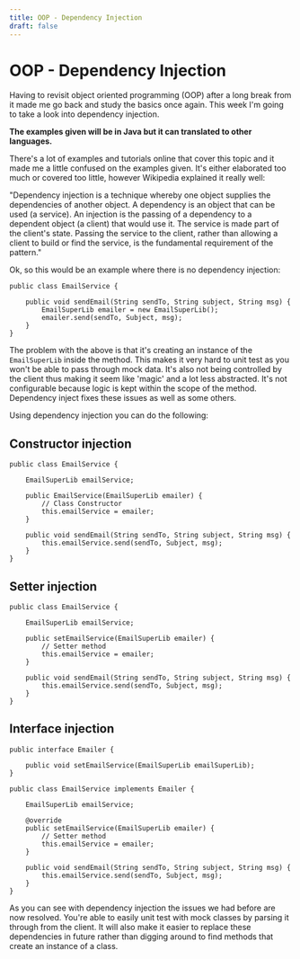 ```yaml
---
title: OOP - Dependency Injection
draft: false
---
```


# OOP - Dependency Injection

Having to revisit object oriented programming (OOP) after a long break from it
made me go back and study the basics once again. This week I'm going to take a
look into dependency injection.

**The examples given will be in Java but it can translated to other languages.**

There's a lot of examples and tutorials online that cover this topic and it made
me a little confused on the examples given. It's either elaborated too much or
covered too little, however Wikipedia explained it really well:

"Dependency injection is a technique whereby one object supplies the
dependencies of another object. A dependency is an object that can be used (a
service). An injection is the passing of a dependency to a dependent object (a
client) that would use it. The service is made part of the client's state.
Passing the service to the client, rather than allowing a client to build or
find the service, is the fundamental requirement of the pattern."

Ok, so this would be an example where there is no dependency injection:

```
public class EmailService {

    public void sendEmail(String sendTo, String subject, String msg) {
        EmailSuperLib emailer = new EmailSuperLib();
        emailer.send(sendTo, Subject, msg);
    }
}
```

The problem with the above is that it's creating an instance of the
`EmailSuperLib` inside the method. This makes it very hard to unit test as you
won't be able to pass through mock data. It's also not being controlled by the
client thus making it seem like 'magic' and a lot less abstracted. It's not
configurable because logic is kept within the scope of the method. Dependency
inject fixes these issues as well as some others.

Using dependency injection you can do the following:

## Constructor injection
```
public class EmailService {

    EmailSuperLib emailService;

    public EmailService(EmailSuperLib emailer) {
        // Class Constructor
        this.emailService = emailer;
    }

    public void sendEmail(String sendTo, String subject, String msg) {
        this.emailService.send(sendTo, Subject, msg);
    }
}
```

## Setter injection
```
public class EmailService {

    EmailSuperLib emailService;

    public setEmailService(EmailSuperLib emailer) {
        // Setter method
        this.emailService = emailer;
    }

    public void sendEmail(String sendTo, String subject, String msg) {
        this.emailService.send(sendTo, Subject, msg);
    }
}
```

## Interface injection
```
public interface Emailer {

    public void setEmailService(EmailSuperLib emailSuperLib);
}

public class EmailService implements Emailer {

    EmailSuperLib emailService;

    @override
    public setEmailService(EmailSuperLib emailer) {
        // Setter method
        this.emailService = emailer;
    }

    public void sendEmail(String sendTo, String subject, String msg) {
        this.emailService.send(sendTo, Subject, msg);
    }
}
```

As you can see with dependency injection the issues we had before are now
resolved. You're able to easily unit test with mock classes by parsing it
through from the client. It will also make it easier to replace these
dependencies in future rather than digging around to find methods that create an
instance of a class.
